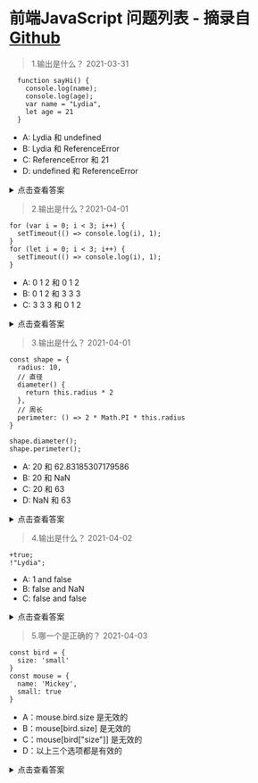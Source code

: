 <!--
 * @Author: WannTonn
 * @Date: 2021-04-03 22:26:05
 * @LastEditTime: 2021-04-03 23:25:52
 * @LastEditors: WannTonn
 * @Description: 
 * @FilePath: /wanntonn.github.io/_posts/2021-03-31-FED-Questions.md
-->
# 前端JavaScript 问题列表  - 摘录自 <a href="https://github.com/lydiahallie/javascript-questions/blob/master/zh-CN/README-zh_CN.md" target="_blank">Github</a>


> 1.输出是什么？ 2021-03-31

  ```
    function sayHi() {
      console.log(name);
      console.log(age);
      var name = "Lydia",
      let age = 21
    }
  ``` 
- A: Lydia 和 undefined
- B: Lydia 和 ReferenceError
- C: ReferenceError 和 21
- D: undefined 和 ReferenceError

<details>
<summary>点击查看答案</summary>

  答案： D
  
  在函数内部，我们首先通过 var 关键字声明了 name 变量。这意味着变量被提升了（内存空间在创建阶段就被设置好了），直到程序运行到定义变量位置之前默认值都是 undefined。因为当我们打印 name 变量时还没有执行到定义变量的位置，因此变量的值保持为 undefined。

  通过 let 和 const 关键字声明的变量也会提升，但是和 var 不同，它们不会被初始化。在我们声明（初始化）之前是不能访问它们的。这个行为被称之为暂时性死区。当我们试图在声明之前访问它们时，JavaScript 将会抛出一个 ReferenceError 错误。
</details>

> 2.输出是什么？2021-04-01

``` 
for (var i = 0; i < 3; i++) {
  setTimeout(() => console.log(i), 1);
}
for (let i = 0; i < 3; i++) {
  setTimeout(() => console.log(i), 1);
}
``` 
- A: 0 1 2 和 0 1 2
- B: 0 1 2 和 3 3 3
- C: 3 3 3 和 0 1 2
<details>
<summary>点击查看答案</summary>

  答案：C

  JavaScript的事件循环，setTimeout 回调会在遍历结束后才执行。因为在第一个遍历中index i 是通过 var 关键字声明的，所以这个值是全局作用域下的。在遍历过程中，通过一元操作符++ 来每次递增 i 的值。当setTimeout 回调执行的时候，i的值等于3。

  在第二个遍历中，遍历 i 是通过 let 关键字声明的： 通过let 和const 关键字声明的变量是拥有块级作用域(指的是任何在{}中的内容)。在每次遍历过程中，i 都有一个新值，并且每个值都在循环内的作用域中。
</details>

> 3.输出是什么？ 2021-04-01

``` 
const shape = {
  radius: 10,
  // 直径
  diameter() {
    return this.radius * 2
  },
  // 周长
  perimeter: () => 2 * Math.PI * this.radius
}

shape.diameter();
shape.perimeter();
``` 
- A: 20 和 62.83185307179586
- B: 20 和 NaN
- C: 20 和 63
- D: NaN 和 63
<details>
<summary>点击查看答案</summary>

  答案：B

  !!! diameter 的值是一个常规函数，但是 perimeter 的值是一个箭头函数
  对于箭头函数，this 关键字指向的是它当前周围作用域(简单来说是包含箭头函数的常规函数，如果没有常规函数的话就是全局对象), 这个行为和常规函数不同。这意味着当我们调用perimeter时，this 不是指向 shape 对象，而是它的周围作用域(在这里指向 window)。

  在window中没有 radius 属性，因此返回 undefined。
</details>

> 4.输出是什么？ 2021-04-02

```
+true;
!"Lydia";
```
- A: 1 and false
- B: false and NaN
- C: false and false

<details>
<summary>点击查看答案</summary>

  答案: A

  一元操作符加号尝试将 bool 转为 number。 true 转换为 number 的话为 1， false 为 0.
  字符串 ‘Lydia’ 是一个真值， 真值取反即为 false。
</details>

>5.哪一个是正确的？ 2021-04-03

```
const bird = {
  size: 'small'
}
const mouse = {
  name: 'Mickey',
  small: true
}
```
- A：mouse.bird.size 是无效的
- B：mouse[bird.size] 是无效的
- C：mouse[bird["size"]] 是无效的
- D：以上三个选项都是有效的
<details>
<summary>点击查看答案</summary>

  答案： A

  在JavaScript中，所有对象的keys都是字符串(除非对象是Symbol)。尽管我们可能不会定义它们为字符串，但它们在底层总会被转换为字符串。

  在我们使用括号语法时([]), JavaScript 会解释(或者 unboxes)语句。它首先看到第一个开始括号[并继续前进直到找到结束括号]. 只有这样，它才会计算语句的值。
  
  mouse[bird.size]: 首先计算bird.size, 得到 size的值为'small'。mouse["small"] 返回 true。

  然后使用点语法的话，mouse不包含bird这个key， mouse.bird 返回 undefined。所以在使用点语法 mouse.bird.size时， 因为mouse.bird 是undefined， 变成了 undefined.size 。会抛出 'cannot read property "size" of undefined' 的错误。

</details>